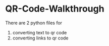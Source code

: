 # QR-Code-Walkthrough
There are 2 python files for 
  1. converting text to qr code
  2. converting links to qr code
  
